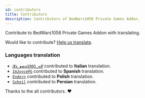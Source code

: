 ```yaml
---
id: contributors
title: Contributors
description: Contributors of BedWars1058 Private Games Addon.
---
```

Contribute to BedWars1058 Private Games Addon with translating.

Would like to contribute? [Help us translate](/private-games/contribute/help-us-translate).

### Languages translation
* [`𝓧𝔁_𝔂𝓾𝓻𝓲2005_𝔁𝓧`](https://polymart.org/u/5122) contributed to **Italian** translation.
* [`ImJoycePG`](https://polymart.org/u/7240) contributed to **Spanish** translation.
* [`Endern`](https://polymart.org/u/3546) contributed to **Polish** translation.
* [`Sxhqil`](https://polymart.org/u/7412) contributed to **Persian** translation. 

Thanks to the all contributors. ❤️